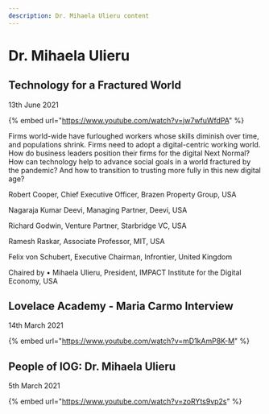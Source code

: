 ```yaml
---
description: Dr. Mihaela Ulieru content
---
```


# Dr. Mihaela Ulieru

## Technology for a Fractured World

13th June 2021

{% embed url="https://www.youtube.com/watch?v=jw7wfuWfdPA" %}

Firms world-wide have furloughed workers whose skills diminish over time, and populations shrink. Firms need to adopt a digital-centric working world. How do business leaders position their firms for the digital Next Normal? How can technology help to advance social goals in a world fractured by the pandemic? And how to transition to trusting more fully in this new digital age? 

Robert Cooper, Chief Executive Officer, Brazen Property Group, USA

Nagaraja Kumar Deevi, Managing Partner, Deevi, USA 

Richard Godwin, Venture Partner, Starbridge VC, USA

Ramesh Raskar, Associate Professor, MIT, USA

Felix von Schubert, Executive Chairman, Infrontier, United Kingdom 

Chaired by • Mihaela Ulieru, President, IMPACT Institute for the Digital Economy, USA

## Lovelace Academy - Maria Carmo Interview

14th March 2021

{% embed url="https://www.youtube.com/watch?v=mD1kAmP8K-M" %}



## People of IOG: Dr. Mihaela Ulieru

5th March 2021

{% embed url="https://www.youtube.com/watch?v=zoRYts9vp2s" %}



